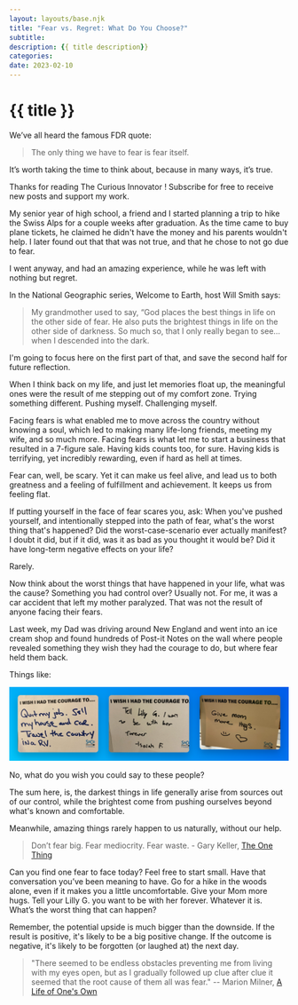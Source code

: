 ```yaml
---
layout: layouts/base.njk
title: "Fear vs. Regret: What Do You Choose?"
subtitle: 
description: {{ title description}}
categories:
date: 2023-02-10
---
```


# {{ title }}

We’ve all heard the famous FDR quote:

> The only thing we have to fear is fear itself.

It’s worth taking the time to think about, because in many ways, it’s true.

Thanks for reading The Curious Innovator ! Subscribe for free to receive new posts and support my work.

My senior year of high school, a friend and I started planning a trip to hike the Swiss Alps for a couple weeks after graduation. As the time came to buy plane tickets, he claimed he didn't have the money and his parents wouldn't help. I later found out that that was not true, and that he chose to not go due to fear.

I went anyway, and had an amazing experience, while he was left with nothing but regret.

In the National Geographic series, Welcome to Earth, host Will Smith says:

> My grandmother used to say, “God places the best things in life on the other side of fear. He also puts the brightest things in life on the other side of darkness. So much so, that I only really began to see… when I descended into the dark.

I'm going to focus here on the first part of that, and save the second half for future reflection.

When I think back on my life, and just let memories float up, the meaningful ones were the result of me stepping out of my comfort zone. Trying something different. Pushing myself. Challenging myself. 

Facing fears is what enabled me to move across the country without knowing a soul, which led to making many life-long friends, meeting my wife, and so much more. Facing fears is what let me to start a business that resulted in a 7-figure sale. Having kids counts too, for sure. Having kids is terrifying, yet incredibly rewarding, even if hard as hell at times.

Fear can, well, be scary. Yet it can make us feel alive, and lead us to both greatness and a feeling of fulfillment and achievement. It keeps us from feeling flat.

If putting yourself in the face of fear scares you, ask: When you've pushed yourself, and intentionally stepped into the path of fear, what's the worst thing that's happened? Did the worst-case-scenario ever actually manifest? I doubt it did, but if it did, was it as bad as you thought it would be? Did it have long-term negative effects on your life?

Rarely.

Now think about the worst things that have happened in your life, what was the cause? Something you had control over? Usually not. For me, it was a car accident that left my mother paralyzed. That was not the result of anyone facing their fears.

Last week, my Dad was driving around New England and went into an ice cream shop and found hundreds of Post-it Notes on the wall where people revealed something they wish they had the courage to do, but where fear held them back. 

Things like:

![](/img/2023-02-10/courage.png)

No, what do you wish you could say to these people?

The sum here, is, the darkest things in life generally arise from sources out of our control, while the brightest come from pushing ourselves beyond what's known and comfortable. 

Meanwhile, amazing things rarely happen to us naturally, without our help.

> Don’t fear big. Fear mediocrity. Fear waste. - Gary Keller, [The One Thing](https://amzn.to/3xebwxI)

Can you find one fear to face today? Feel free to start small. Have that conversation you’ve been meaning to have. Go for a hike in the woods alone, even if it makes you a little uncomfortable. Give your Mom more hugs. Tell your Lilly G. you want to be with her forever. Whatever it is. What’s the worst thing that can happen?

Remember, the potential upside is much bigger than the downside. If the result is positive, it's likely to be a big positive change. If the outcome is negative, it's likely to be forgotten (or laughed at) the next day.

> "There seemed to be endless obstacles preventing me from living with my eyes open, but as I gradually followed up clue after clue it seemed that the root cause of them all was fear."  -- Marion Milner,  [A Life of One's Own]()

